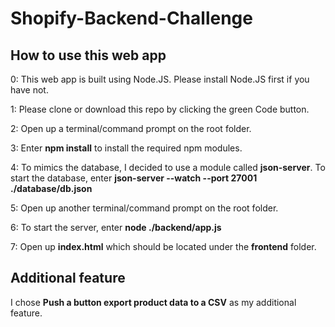 # Shopify-Backend-Challenge

## How to use this web app
  0: This web app is built using Node.JS. Please install Node.JS first if you have not.
  
  1: Please clone or download this repo by clicking the green Code button.
  
  2: Open up a terminal/command prompt on the root folder.
 
  3: Enter **npm install** to install the required npm modules.
  
  4: To mimics the database, I decided to use a module called **json-server**.
     To start the database, enter **json-server --watch --port 27001 ./database/db.json**
  
  5: Open up another terminal/command prompt on the root folder.
   
  6: To start the server, enter **node ./backend/app.js**
  
  7: Open up **index.html** which should be located under the **frontend** folder. 
  
  ## Additional feature
  
   I chose **Push a button export product data to a CSV** as my additional feature.
